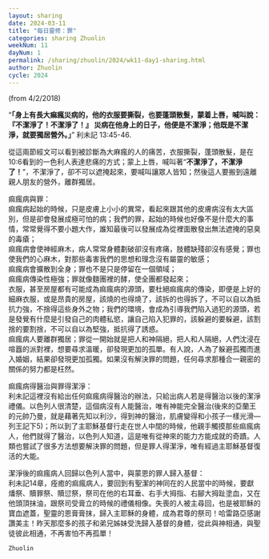 ```yaml
---
layout: sharing
date: 2024-03-11
title: "每日靈修：罪"
categories: sharing Zhuolin
weekNum: 11
dayNum: 1
permalink: /sharing/zhuolin/2024/wk11-day1-sharing.html
author: Zhuolin
cycle: 2024
---
```

(from 4/2/2018)

“**「身上有長大痲瘋災病的，他的衣服要撕裂，也要蓬頭散髮，蒙着上唇，喊叫說：『不潔淨了！不潔淨了！』 災病在他身上的日子，他便是不潔淨；他既是不潔淨，就要獨居營外。」**” 利未記 13:45-46.  

從這兩節經文可以看到被診斷為大麻瘋的人的痛苦，衣服撕裂，蓬頭散髮，是在10:6看到的一色利人表達悲痛的方式；蒙上上唇，喊叫著“**不潔淨了，不潔淨了！**”，不潔淨了，卻不可以遮掩起來，要喊叫讓眾人皆知；然後這人要搬到遠離親人朋友的營外，離群獨居。  

痲瘋病與罪：  
痲瘋病起始的時候，只是皮膚上小小的異常，看起來跟其他的皮膚病沒有太大區別，但是卻會發展成極可怕的病；我們的罪，起始的時候也好像不是什麼大的事情，常常覺得不要小題大作，誰知最後可以發展成為從裡面散發出無法遮掩的惡臭的毒瘡；  
痲瘋病會使神經麻木，病人常常身體劃破卻沒有疼痛，肢體缺殘卻沒有感覺；罪也使我們的心麻木，對那些毒害我們的思想和理念沒有屬靈的敏感；  
痲瘋病會擴散到全身；罪也不是只是停留在一個領域；  
痲瘋病傳染性極強；罪就像麵團裡的酵，使全團都發起來；  
衣服，甚至房屋都有可能成為痲瘋病的源頭，要杜絕痲瘋病的傳染，即便是上好的細麻衣服，或是昂貴的房屋，該燒的也得燒了，該拆的也得拆了，不可以自以為抵抗力強，不捨得這些身外之物；我們的環境，會成為引導我們陷入過犯的源頭，若是發覺有什麼是引發自己的肉體私慾，讓自己陷入犯罪的，該躲避的要躲避，該割捨的要割捨，不可以自以為堅強，抵抗得了誘惑。  
痲瘋病人要離群獨居；罪從一開始就是把人和神隔絕，把人和人隔絕，人們沈浸在喧囂的派對裡，想要尋求溫暖，卻發現更加的孤單。有人說，人為了躲避孤獨而進入婚姻，結果卻發現更加孤獨。如果沒有解決罪的問題，任何尋求那種合一親密的關係的努力都是枉然。  

痲瘋病得醫治與罪得潔淨：  
利未記這裡沒有給出任何痲瘋病得醫治的辦法，只給出病人若是得醫治以後的潔淨禮儀。以色列人很清楚，這個病沒有人能醫治，唯有神能完全醫治(後來的亞蘭王的元帥乃曼，就是藉著先知以利沙，得到神的醫治，肌膚變得和小孩子一樣光滑—列王記下5)；所以到了主耶穌基督行走在世人中間的時候，他親手觸摸那些痲瘋病人，他們就得了醫治，以色列人知道，這是唯有從神來的能力方能成就的奇蹟。人類也嘗試了很多方法想要解決罪的問題，但是罪人得潔淨，唯有經過主耶穌基督復活的大能。  

潔淨後的痲瘋病人回歸以色列人當中，與蒙恩的罪人歸入基督：  
利未記14章，痊癒的痲瘋病人，要回到有聖潔的神同在的人民當中的時候，要獻燔祭、贖罪祭、贖愆祭，祭司在他的右耳垂、右手大拇指、右腳大拇趾塗血，又在他頭頂抹油，跟祭司受膏立的時候的禮儀相像。失喪的人被主尋回，也是被耶穌的寶血遮蓋，聖靈的恩膏膏抹，歸入主耶穌的身體，成為君尊的祭司！哈雷路亞感謝讚美主！昨天那麼多的孩子和弟兄姊妹受洗歸入基督的身體，從此與神相通，與聖徒彼此相通，不再害怕不再孤單！  

`Zhuolin`  

